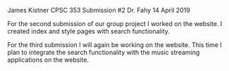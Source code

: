 James Kistner
CPSC 353 Submission #2
Dr. Fahy
14 April 2019

For the second submission of our group project I worked on the website. I created index and style pages with search functionality.

For the third submission I will again be working on the website. This time I plan to integrate the search functionality with the music streaming applications on the website.
